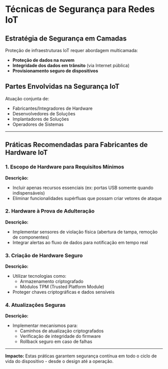 # Técnicas de Segurança para Redes IoT

## Estratégia de Segurança em Camadas
Proteção de infraestruturas IoT requer abordagem multicamada:
- **Proteção de dados na nuvem**
- **Integridade dos dados em trânsito** (via Internet pública)
- **Provisionamento seguro de dispositivos**

## Partes Envolvidas na Segurança IoT
Atuação conjunta de:
- Fabricantes/Integradores de Hardware
- Desenvolvedores de Soluções
- Implantadores de Soluções
- Operadores de Sistemas

---

## Práticas Recomendadas para Fabricantes de Hardware IoT

### 1. Escopo de Hardware para Requisitos Mínimos
**Descrição:**
- Incluir apenas recursos essenciais (ex: portas USB somente quando indispensáveis)
- Eliminar funcionalidades supérfluas que possam criar vetores de ataque

### 2. Hardware à Prova de Adulteração
**Descrição:**
- Implementar sensores de violação física (abertura de tampa, remoção de componentes)
- Integrar alertas ao fluxo de dados para notificação em tempo real

### 3. Criação de Hardware Seguro
**Descrição:**
- Utilizar tecnologias como:
  - Armazenamento criptografado
  - Módulos TPM (Trusted Platform Module)
- Proteger chaves criptográficas e dados sensíveis

### 4. Atualizações Seguras
**Descrição:**
- Implementar mecanismos para:
  - Caminhos de atualização criptografados
  - Verificação de integridade do firmware
  - Rollback seguro em caso de falhas

---

**Impacto:**
Estas práticas garantem segurança contínua em todo o ciclo de vida do dispositivo - desde o design até a operação.
